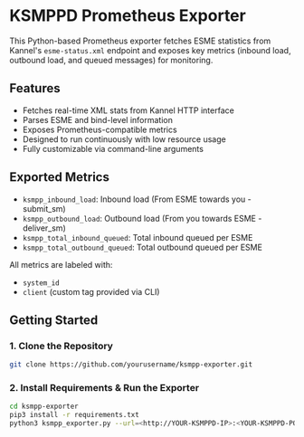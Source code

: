 # KSMPPD Prometheus Exporter

This Python-based Prometheus exporter fetches ESME statistics from Kannel's `esme-status.xml` endpoint and exposes key metrics (inbound load, outbound load, and queued messages) for monitoring.

## Features

- Fetches real-time XML stats from Kannel HTTP interface
- Parses ESME and bind-level information
- Exposes Prometheus-compatible metrics
- Designed to run continuously with low resource usage
- Fully customizable via command-line arguments

## Exported Metrics

- `ksmpp_inbound_load`: Inbound load (From ESME towards you - submit_sm)
- `ksmpp_outbound_load`: Outbound load (From you towards ESME - deliver_sm)
- `ksmpp_total_inbound_queued`: Total inbound queued per ESME
- `ksmpp_total_outbound_queued`: Total outbound queued per ESME

All metrics are labeled with:
- `system_id`
- `client` (custom tag provided via CLI)

## Getting Started

### 1. Clone the Repository

```bash
git clone https://github.com/yourusername/ksmpp-exporter.git
```

### 2. Install Requirements & Run the Exporter

```bash
cd ksmpp-exporter
pip3 install -r requirements.txt
python3 ksmpp_exporter.py --url=<http://YOUR-KSMPPD-IP>:<YOUR-KSMPPD-PORT>/esme-status.xml?password=<YOUR-KSMPPD-PASSWOD> --client=<ANY-STRING-FOR-IDENTIFICATION> --interval=<INTERVAL-TO-FETCH-METRICS>
```
